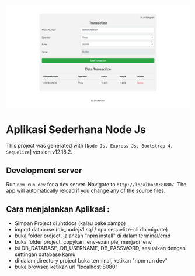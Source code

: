 ![result](https://github.com/zikriramdani/piri-aplikasi-indonesia/blob/master/screencapture-piri-aplikasi-indonesia.png)

# Aplikasi Sederhana Node Js

This project was generated with [`Node Js, Express Js, Bootstrap 4, Sequelize`] version v12.18.2.

## Development server

Run `npm run dev` for a dev server. Navigate to `http://localhost:8080/`. The app will automatically reload if you change any of the source files.

## Cara menjalankan Aplikasi : 

- Simpan Project di /htdocs (kalau pake xampp)
- import database (db_nodejs1.sql / npx sequelize-cli db:migrate)
- buka folder project, jalankan "npm install" di dalam terminal/cmd
- buka folder project, copykan .env-example, menjadi .env
- isi DB_DATABASE, DB_USERNAME, DB_PASSWORD, sesuaikan dengan settingan database kamu
- di dalam directory project buka terminal, ketikan "npm run dev"
- buka browser, ketikan url "localhost:8080"